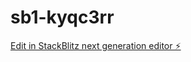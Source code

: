 # sb1-kyqc3rr

[Edit in StackBlitz next generation editor ⚡️](https://stackblitz.com/~/github.com/klepi21/sb1-kyqc3rr)